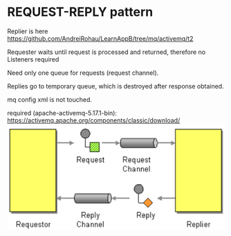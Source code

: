 # REQUEST-REPLY pattern

Replier is here https://github.com/AndreiRohau/LearnAppB/tree/mq/activemq/t2

Requester waits until request is processed and returned, therefore no Listeners required

Need only one queue for requests (request channel).

Replies go to temporary queue, which is destroyed after response obtained.

mq config xml is not touched.

required (apache-activemq-5.17.1-bin): https://activemq.apache.org/components/classic/download/
![](requestor-replier(temp-Q).png)
